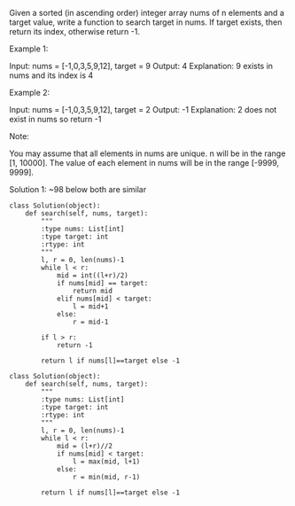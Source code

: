 Given a sorted (in ascending order) integer array nums of n elements and a target value, write a function to search target in nums. If target exists, then return its index, otherwise return -1.


Example 1:

Input: nums = [-1,0,3,5,9,12], target = 9
Output: 4
Explanation: 9 exists in nums and its index is 4

Example 2:

Input: nums = [-1,0,3,5,9,12], target = 2
Output: -1
Explanation: 2 does not exist in nums so return -1
 

Note:

You may assume that all elements in nums are unique.
n will be in the range [1, 10000].
The value of each element in nums will be in the range [-9999, 9999].

Solution 1: ~98 below both are similar

```
class Solution(object):
    def search(self, nums, target):
        """
        :type nums: List[int]
        :type target: int
        :rtype: int
        """
        l, r = 0, len(nums)-1
        while l < r:
            mid = int((l+r)/2)
            if nums[mid] == target:
                return mid
            elif nums[mid] < target:
                l = mid+1
            else:
                r = mid-1
        
        if l > r:
            return -1
        
        return l if nums[l]==target else -1
```

```
class Solution(object):
    def search(self, nums, target):
        """
        :type nums: List[int]
        :type target: int
        :rtype: int
        """
        l, r = 0, len(nums)-1
        while l < r:
            mid = (l+r)//2
            if nums[mid] < target:
                l = max(mid, l+1)
            else:
                r = min(mid, r-1)
        
        return l if nums[l]==target else -1
```
